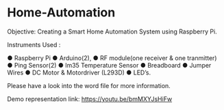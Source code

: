 # Home-Automation

Objective:
Creating a Smart Home Automation System using Raspberry Pi.

Instruments  Used :

●	Raspberry Pi 
●	Arduino(2),
●	 RF module(one receiver & one tranmitter)
●	 Ping Sensor(2)
●	 lm35 Temperature Sensor
●	 Breadboard 
●	Jumper Wires 
●	DC Motor & Motordriver (L293D)
●	LED’s.


Please have a look into the word file for more information. 


Demo representation link: https://youtu.be/bmMXYJsHiFw 
